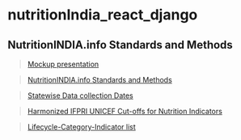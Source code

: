 # nutritionIndia_react_django


## NutritionINDIA.info Standards and Methods
> [Mockup presentation](https://drive.google.com/file/d/1b5FpCotZIF8ZH-_XkyTEY9jQPn74dygl/view?usp=sharing)

> [NutritionINDIA.info Standards and Methods](https://drive.google.com/file/d/1nxbLAytLCqYIUBmCPEVYYHNcVLKDsaJc/view?usp=sharing)

> [Statewise Data collection Dates](https://drive.google.com/file/d/1XsIq_BvZfhXGWDLvTpW_1PetzSaOGAOO/view?usp=sharing)

> [Harmonized IFPRI UNICEF Cut-offs for Nutrition Indicators](https://drive.google.com/file/d/1M2Smk_5ZivI-E91CnK2lZfFBpfHvtmuo/view?usp=sharing)

> [Lifecycle-Category-Indicator list](https://drive.google.com/file/d/1xOp01L-CpuN4YRuJ-vJ6TgG9e3ByZ0Bf/view?usp=sharing)
